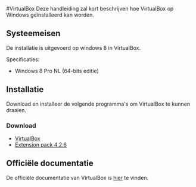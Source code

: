 #VirtualBox
Deze handleiding zal kort beschrijven hoe VirtualBox op Windows geïnstalleerd kan worden.

## Systeemeisen
De installatie is uitgevoerd op windows 8 in VirtualBox.

Specificaties:

* Windows 8 Pro NL (64-bits editie)


## Installatie
Download en installeer de volgende programma's om VirtualBox te kunnen draaien.

### Download
* [VirtualBox](http://download.virtualbox.org/virtualbox/4.2.16/VirtualBox-4.2.16-86992-Win.exe)
* [Extension pack 4.2.6](http://download.virtualbox.org/virtualbox/4.2.16/Oracle_VM_VirtualBox_Extension_Pack-4.2.16-86992.vbox-extpack)

## Officiële documentatie
De officiële documentatie van VirtualBox is [hier](https://www.virtualbox.org/wiki/Documentation) te vinden.

